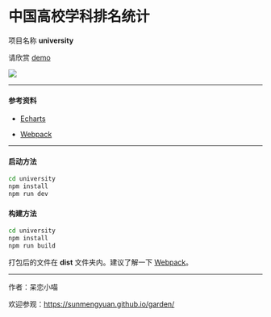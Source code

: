 # 中国高校学科排名统计 #

项目名称 __university__

请欣赏 [demo](https://sunmengyuan.github.io/demos/echarts/university)

![](http://oru3b8jlz.bkt.clouddn.com/screenshot-university.jpg?refresh)

*****

#### 参考资料 ####

+ [Echarts](http://echarts.baidu.com/)

+ [Webpack](https://webpack.github.io/docs/)

*****

#### 启动方法 ####
    
```bash
cd university
npm install
npm run dev
```

#### 构建方法 ####

```bash
cd university
npm install
npm run build
```

打包后的文件在 __dist__ 文件夹内。建议了解一下 [Webpack](https://webpack.github.io/docs/)。

*****

作者：呆恋小喵

欢迎参观：<https://sunmengyuan.github.io/garden/>
